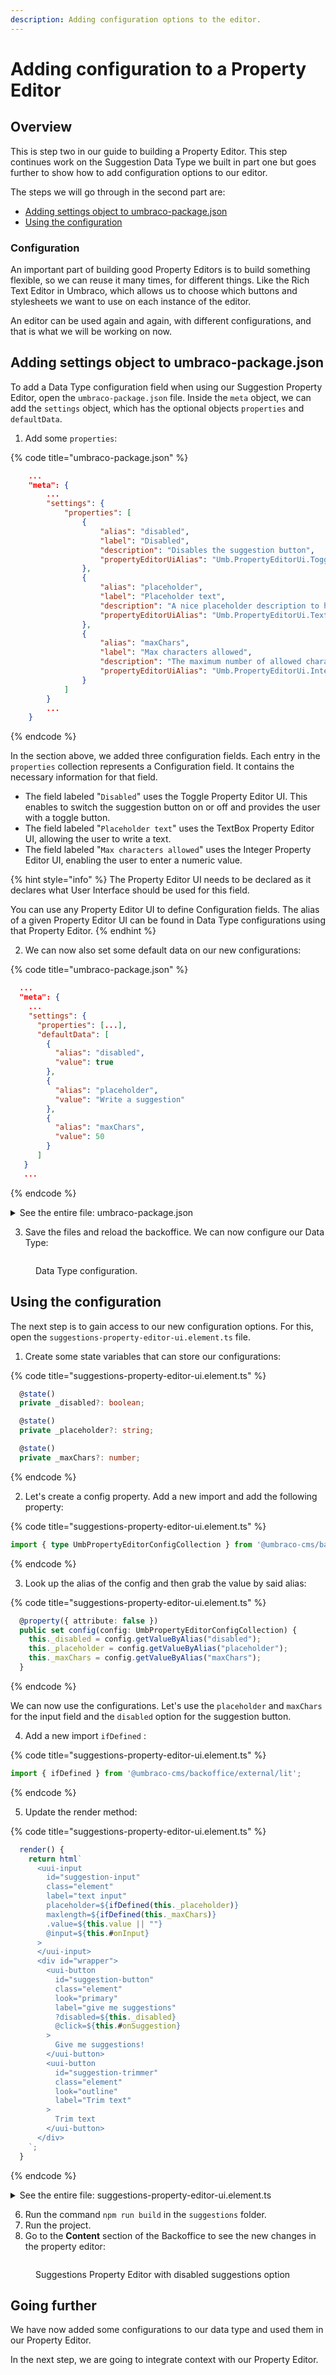 ```yaml
---
description: Adding configuration options to the editor.
---
```


# Adding configuration to a Property Editor

## Overview

This is step two in our guide to building a Property Editor. This step continues work on the Suggestion Data Type we built in part one but goes further to show how to add configuration options to our editor.

The steps we will go through in the second part are:

* [Adding settings object to umbraco-package.json](adding-configuration-to-a-property-editor.md#adding-settings-object-to-umbraco-package.json)
* [Using the configuration](adding-configuration-to-a-property-editor.md#using-the-configuration)

### Configuration

An important part of building good Property Editors is to build something flexible, so we can reuse it many times, for different things. Like the Rich Text Editor in Umbraco, which allows us to choose which buttons and stylesheets we want to use on each instance of the editor.

An editor can be used again and again, with different configurations, and that is what we will be working on now.

## Adding settings object to umbraco-package.json

To add a Data Type configuration field when using our Suggestion Property Editor, open the `umbraco-package.json` file. Inside the `meta` object, we can add the `settings` object, which has the optional objects `properties` and `defaultData`.

1. Add some `properties`:

{% code title="umbraco-package.json" %}
```json
    ...
    "meta": {
        ...
        "settings": {
            "properties": [
                {
                    "alias": "disabled",
                    "label": "Disabled",
                    "description": "Disables the suggestion button",
                    "propertyEditorUiAlias": "Umb.PropertyEditorUi.Toggle"
                },
                {
                    "alias": "placeholder",
                    "label": "Placeholder text",
                    "description": "A nice placeholder description to help out our editor!",
                    "propertyEditorUiAlias": "Umb.PropertyEditorUi.TextBox"
                },
                {
                    "alias": "maxChars",
                    "label": "Max characters allowed",
                    "description": "The maximum number of allowed characters in a suggestion",
                    "propertyEditorUiAlias": "Umb.PropertyEditorUi.Integer"
                }
            ]
        }
        ...
    }
```
{% endcode %}

In the section above, we added three configuration fields. Each entry in the `properties` collection represents a Configuration field. It contains the necessary information for that field.

* The field labeled "`Disabled`" uses the Toggle Property Editor UI. This enables to switch the suggestion button on or off and provides the user with a toggle button.
* The field labeled "`Placeholder text`" uses the TextBox Property Editor UI, allowing the user to write a text.
* The field labeled "`Max characters allowed`" uses the Integer Property Editor UI, enabling the user to enter a numeric value.

{% hint style="info" %}
The Property Editor UI needs to be declared as it declares what User Interface should be used for this field.

You can use any Property Editor UI to define Configuration fields. The alias of a given Property Editor UI can be found in Data Type configurations using that Property Editor.
{% endhint %}

2. We can now also set some default data on our new configurations:

{% code title="umbraco-package.json" %}
```json
  ...
  "meta": {
    ...
    "settings": {
      "properties": [...],
      "defaultData": [
        {
          "alias": "disabled",
          "value": true
        },
        {
          "alias": "placeholder",
          "value": "Write a suggestion"
        },
        {
          "alias": "maxChars",
          "value": 50
        }
      ]
   }
   ...
```
{% endcode %}

<details>

<summary>See the entire file: umbraco-package.json</summary>

{% code title=" umbraco-package.json" %}
```json
{
    "$schema": "../../umbraco-package-schema.json",
    "id": "My.AwesomePackage",
    "name": "My Awesome Package",
    "version": "0.1.0",
    "extensions": [
        {
            "type": "propertyEditorUi",
            "alias": "My.PropertyEditorUi.Suggestions",
            "name": "My Suggestions Property Editor UI",
            "element": "/App_Plugins/Suggestions/dist/suggestions.js",
            "elementName": "my-suggestions-property-editor-ui",
            "meta": {
                "label": "Suggestions",
                "icon": "icon-list",
                "group": "common",
                "propertyEditorSchemaAlias": "Umbraco.Plain.String",
                "settings": {
                    "properties": [
                        {
                            "alias": "disabled",
                            "label": "Disabled",
                            "description": "Disables the suggestion button",
                            "propertyEditorUiAlias": "Umb.PropertyEditorUi.Toggle"
                        },
                        {
                            "alias": "placeholder",
                            "label": "Placeholder text",
                            "description": "A nice placeholder description to help out our editor!",
                            "propertyEditorUiAlias": "Umb.PropertyEditorUi.TextBox"
                        },
                        {
                            "alias": "maxChars",
                            "label": "Max characters allowed",
                            "description": "The maximum number of allowed characters in a suggestion",
                            "propertyEditorUiAlias": "Umb.PropertyEditorUi.Integer"
                        }
                    ],
                    "defaultData": [
                        {
                            "alias": "disabled",
                            "value": true
                        },
                        {
                            "alias": "placeholder",
                            "value": "Write a suggestion"
                        },
                        {
                            "alias": "maxChars",
                            "value": 50
                        }
                    ]
                }
            }
        }
    ]
}
```
{% endcode %}

</details>

3. Save the files and reload the backoffice. We can now configure our Data Type:

<figure><img src="images/suggestion-editor-config_3.png" alt=""><figcaption><p>Data Type configuration.</p></figcaption></figure>

## Using the configuration

The next step is to gain access to our new configuration options. For this, open the `suggestions-property-editor-ui.element.ts` file.

1. Create some state variables that can store our configurations:

{% code title="suggestions-property-editor-ui.element.ts" %}
```typescript
  @state()
  private _disabled?: boolean;

  @state()
  private _placeholder?: string;

  @state()
  private _maxChars?: number;
```
{% endcode %}

2. Let's create a config property. Add a new import and add the following property:

{% code title="suggestions-property-editor-ui.element.ts" %}
```typescript
import { type UmbPropertyEditorConfigCollection } from '@umbraco-cms/backoffice/property-editor';
```
{% endcode %}

3. Look up the alias of the config and then grab the value by said alias:

{% code title="suggestions-property-editor-ui.element.ts" %}
```typescript
  @property({ attribute: false })
  public set config(config: UmbPropertyEditorConfigCollection) {
    this._disabled = config.getValueByAlias("disabled");
    this._placeholder = config.getValueByAlias("placeholder");
    this._maxChars = config.getValueByAlias("maxChars");
  }
```
{% endcode %}

We can now use the configurations. Let's use the `placeholder` and `maxChars` for the input field and the `disabled` option for the suggestion button.

4. Add a new import `ifDefined` :

{% code title="suggestions-property-editor-ui.element.ts" %}
```typescript
import { ifDefined } from '@umbraco-cms/backoffice/external/lit';
```
{% endcode %}

5. Update the render method:

{% code title="suggestions-property-editor-ui.element.ts" %}
```typescript
  render() {
    return html`
      <uui-input
        id="suggestion-input"
        class="element"
        label="text input"
        placeholder=${ifDefined(this._placeholder)}
        maxlength=${ifDefined(this._maxChars)}
        .value=${this.value || ""}
        @input=${this.#onInput}
      >
      </uui-input>
      <div id="wrapper">
        <uui-button
          id="suggestion-button"
          class="element"
          look="primary"
          label="give me suggestions"
          ?disabled=${this._disabled}
          @click=${this.#onSuggestion}
        >
          Give me suggestions!
        </uui-button>
        <uui-button
          id="suggestion-trimmer"
          class="element"
          look="outline"
          label="Trim text"
        >
          Trim text
        </uui-button>
      </div>
    `;
  }
```
{% endcode %}

<details>

<summary>See the entire file: suggestions-property-editor-ui.element.ts</summary>

{% code title="suggestions-property-editor-ui.element.ts" lineNumbers="true" overflow="wrap" %}
```typescript
import { UmbChangeEvent } from '@umbraco-cms/backoffice/event';
import { css, customElement, html, ifDefined, LitElement, property, state } from '@umbraco-cms/backoffice/external/lit';
import type {
	UmbPropertyEditorConfigCollection,
	UmbPropertyEditorUiElement,
} from '@umbraco-cms/backoffice/property-editor';
import { UmbTextStyles } from '@umbraco-cms/backoffice/style';

@customElement('my-suggestions-property-editor-ui')
export default class MySuggestionsPropertyEditorUIElement extends LitElement implements UmbPropertyEditorUiElement {
	@property({ type: String })
	public value = '';

	@state()
	private _disabled?: boolean;

	@state()
	private _placeholder?: string;

	@state()
	private _maxChars?: number;

	@state()
	private _suggestions = [
		'You should take a break',
		'I suggest that you visit the Eiffel Tower',
		'How about starting a book club today or this week?',
		'Are you hungry?',
	];

	@property({ attribute: false })
	public set config(config: UmbPropertyEditorConfigCollection) {
		this._disabled = config.getValueByAlias('disabled');
		this._placeholder = config.getValueByAlias('placeholder');
		this._maxChars = config.getValueByAlias('maxChars');
	}

	#onInput(e: InputEvent) {
		this.value = (e.target as HTMLInputElement).value;
		this.#dispatchChangeEvent();
	}

	#onSuggestion() {
		const randomIndex = (this._suggestions.length * Math.random()) | 0;
		this.value = this._suggestions[randomIndex];
		this.#dispatchChangeEvent();
	}

	#dispatchChangeEvent() {
		this.dispatchEvent(new UmbChangeEvent());
	}

	override render() {
		return html`
			<uui-input
				id="suggestion-input"
				class="element"
				label="text input"
				placeholder=${ifDefined(this._placeholder)}
				maxlength=${ifDefined(this._maxChars)}
				.value=${this.value || ''}
				@input=${this.#onInput}>
			</uui-input>
			<div id="wrapper">
				<uui-button
					id="suggestion-button"
					class="element"
					look="primary"
					label="give me suggestions"
					?disabled=${this._disabled}
					@click=${this.#onSuggestion}>
					Give me suggestions!
				</uui-button>
				<uui-button id="suggestion-trimmer" class="element" look="outline" label="Trim text"> Trim text </uui-button>
			</div>
		`;
	}

	static override readonly styles = [
		UmbTextStyles,
		css`
			#wrapper {
				margin-top: 10px;
				display: flex;
				gap: 10px;
			}
			.element {
				width: 100%;
			}
		`,
	];
}

declare global {
	interface HTMLElementTagNameMap {
		'my-suggestions-property-editor-ui': MySuggestionsPropertyEditorUIElement;
	}
}
```
{% endcode %}

</details>

6. Run the command `npm run build` in the `suggestions` folder.&#x20;
7. Run the project.&#x20;
8. Go to the **Content** section of the Backoffice to see the new changes in the property editor:

<figure><img src="images/suggestion-editor-backoffice_2.png" alt=""><figcaption><p>Suggestions Property Editor with disabled suggestions option</p></figcaption></figure>

## Going further

We have now added some configurations to our data type and used them in our Property Editor.

In the next step, we are going to integrate context with our Property Editor.
